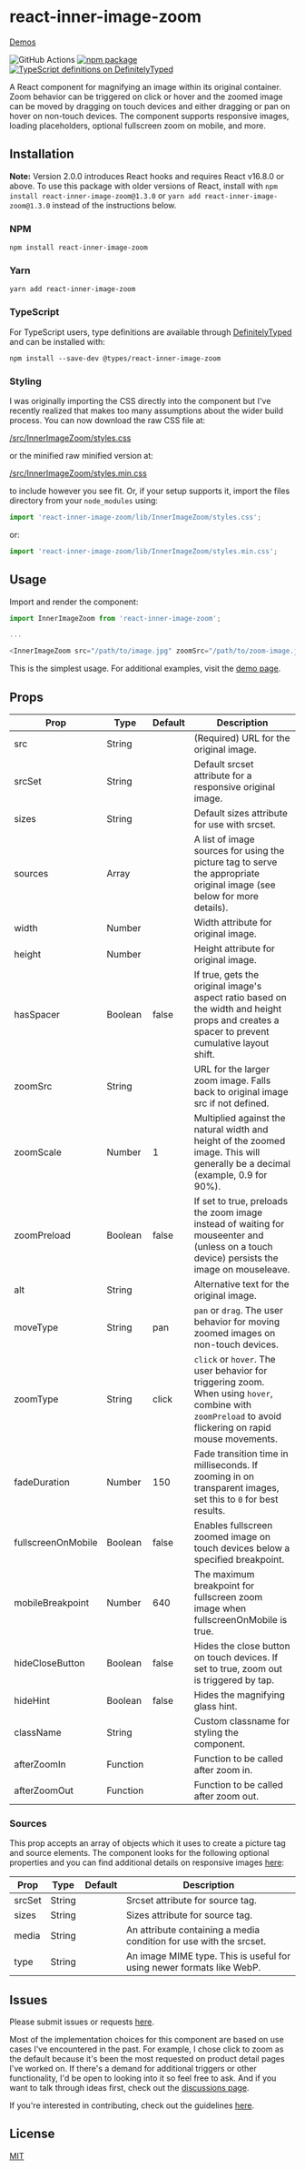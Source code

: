 # react-inner-image-zoom

[Demos](https://laurenashpole.github.io/react-inner-image-zoom)

![GitHub Actions][build-badge] [![npm package][npm-badge]][npm] [![TypeScript definitions on DefinitelyTyped][dt-badge]][dt]

A React component for magnifying an image within its original container. Zoom behavior can be triggered on click or hover and the zoomed image can be moved by dragging on touch devices and either dragging or pan on hover on non-touch devices. The component supports responsive images, loading placeholders, optional fullscreen zoom on mobile, and more.

## Installation

**Note:** Version 2.0.0 introduces React hooks and requires React v16.8.0 or above. To use this package with older versions of React, install with `npm install react-inner-image-zoom@1.3.0` or `yarn add react-inner-image-zoom@1.3.0` instead of the instructions below.

### NPM
```
npm install react-inner-image-zoom
```

### Yarn
```
yarn add react-inner-image-zoom
```

### TypeScript

For TypeScript users, type definitions are available through [DefinitelyTyped](https://definitelytyped.org/) and can be installed with:

```
npm install --save-dev @types/react-inner-image-zoom
```

### Styling

I was originally importing the CSS directly into the component but I've recently realized that makes too many assumptions about the wider build process. You can now download the raw CSS file at:

[/src/InnerImageZoom/styles.css](https://raw.githubusercontent.com/laurenashpole/react-inner-image-zoom/master/src/InnerImageZoom/styles.css)

or the minified raw minified version at:

[/src/InnerImageZoom/styles.min.css](https://raw.githubusercontent.com/laurenashpole/react-inner-image-zoom/master/src/InnerImageZoom/styles.min.css)

to include however you see fit. Or, if your setup supports it, import the files directory from your `node_modules` using:

```javascript
import 'react-inner-image-zoom/lib/InnerImageZoom/styles.css';
```

or:

```javascript
import 'react-inner-image-zoom/lib/InnerImageZoom/styles.min.css';
```

## Usage

Import and render the component:
```javascript
import InnerImageZoom from 'react-inner-image-zoom';

...

<InnerImageZoom src="/path/to/image.jpg" zoomSrc="/path/to/zoom-image.jpg" />
```

This is the simplest usage. For additional examples, visit the [demo page](https://laurenashpole.github.io/react-inner-image-zoom).


## Props

Prop | Type | Default | Description
--- | --- | --- | ---
src | String | | (Required) URL for the original image.
srcSet | String | | Default srcset attribute for a responsive original image.
sizes | String | | Default sizes attribute for use with srcset.
sources | Array | | A list of image sources for using the picture tag to serve the appropriate original image (see below for more details).
width | Number | | Width attribute for original image.
height | Number | | Height attribute for original image.
hasSpacer | Boolean | false | If true, gets the original image's aspect ratio based on the width and height props and creates a spacer to prevent cumulative layout shift.
zoomSrc | String | | URL for the larger zoom image. Falls back to original image src if not defined.
zoomScale | Number | 1 | Multiplied against the natural width and height of the zoomed image. This will generally be a decimal (example, 0.9 for 90%).
zoomPreload | Boolean | false | If set to true, preloads the zoom image instead of waiting for mouseenter and (unless on a touch device) persists the image on mouseleave.
alt | String | | Alternative text for the original image.
moveType | String | pan | `pan` or `drag`. The user behavior for moving zoomed images on non-touch devices.
zoomType | String | click | `click` or `hover`. The user behavior for triggering zoom. When using `hover`, combine with `zoomPreload` to avoid flickering on rapid mouse movements.
fadeDuration | Number | 150 | Fade transition time in milliseconds. If zooming in on transparent images, set this to `0` for best results.
fullscreenOnMobile | Boolean | false | Enables fullscreen zoomed image on touch devices below a specified breakpoint.
mobileBreakpoint | Number | 640 | The maximum breakpoint for fullscreen zoom image when fullscreenOnMobile is true.
hideCloseButton | Boolean | false | Hides the close button on touch devices. If set to true, zoom out is triggered by tap.
hideHint | Boolean | false | Hides the magnifying glass hint.
className | String | | Custom classname for styling the component.
afterZoomIn | Function | | Function to be called after zoom in.
afterZoomOut | Function | | Function to be called after zoom out.

### Sources

This prop accepts an array of objects which it uses to create a picture tag and source elements. The component looks for the following optional properties and you can find additional details on responsive images [here](https://developer.mozilla.org/en-US/docs/Learn/HTML/Multimedia_and_embedding/Responsive_images):

Prop | Type | Default | Description
--- | --- | --- | ---
srcSet | String | | Srcset attribute for source tag.
sizes | String | | Sizes attribute for source tag.
media | String | | An attribute containing a media condition for use with the srcset.
type | String | | An image MIME type. This is useful for using newer formats like WebP.

## Issues

Please submit issues or requests [here](https://github.com/laurenashpole/react-inner-image-zoom/issues).

Most of the implementation choices for this component are based on use cases I've encountered in the past. For example, I chose click to zoom as the default because it's been the most requested on product detail pages I've worked on. If there's a demand for additional triggers or other functionality, I'd be open to looking into it so feel free to ask. And if you want to talk through ideas first, check out the [discussions page](https://github.com/laurenashpole/react-inner-image-zoom/discussions).

If you're interested in contributing, check out the guidelines [here](https://github.com/laurenashpole/react-inner-image-zoom/blob/master/CONTRIBUTING.md).

## License

[MIT](https://github.com/laurenashpole/react-inner-image-zoom/blob/master/LICENSE)

[build-badge]: https://github.com/laurenashpole/react-inner-image-zoom/actions/workflows/release.yml/badge.svg

[npm-badge]: http://img.shields.io/npm/v/react-inner-image-zoom.svg?style=flat
[npm]: https://www.npmjs.com/package/react-inner-image-zoom

[dt-badge]: https://definitelytyped.org/badges/standard-flat.svg
[dt]: http://definitelytyped.org
